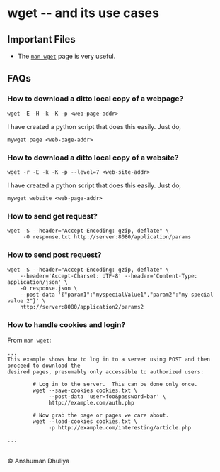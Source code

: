 wget -- and its use cases
====================

Important Files
----------------------
* The [`man wget`](man_wget.txt) page is very useful.

FAQs
---------------------
### How to download a ditto local copy of a webpage?
<a name="ditto"></a>

    wget -E -H -k -K -p <web-page-addr>

I have created a python script that does this easily. Just do,

    mywget page <web-page-addr>

### How to download a ditto local copy of a website?

    wget -r -E -k -K -p --level=7 <web-site-addr>

I have created a python script that does this easily. Just do,

    mywget website <web-page-addr>

### How to send get request?

    wget -S --header="Accept-Encoding: gzip, deflate" \
         -O response.txt http://server:8080/application/params

### How to send post request?

    wget -S --header="Accept-Encoding: gzip, deflate" \
        --header='Accept-Charset: UTF-8' --header='Content-Type: application/json' \
        -O response.json \
        --post-data '{"param1":"myspecialValue1","param2":"my special value 2"}' \
        http://server:8080/application2/params2

### How to handle cookies and login?
From `man wget`:
    
    ...
    This example shows how to log in to a server using POST and then proceed to download the
    desired pages, presumably only accessible to authorized users:
    
            # Log in to the server.  This can be done only once.
            wget --save-cookies cookies.txt \
                 --post-data 'user=foo&password=bar' \
                 http://example.com/auth.php
    
            # Now grab the page or pages we care about.
            wget --load-cookies cookies.txt \
                 -p http://example.com/interesting/article.php

    ...
    
   
<div class="footer">
<br/>
&copy; Anshuman Dhuliya
<br/>
</div>

